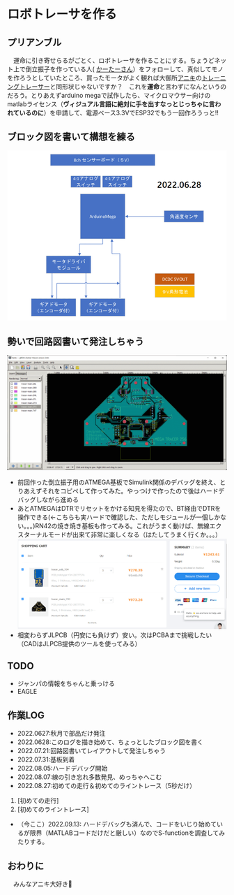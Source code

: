 # ロボトレーサを作る 
 
## プリアンブル

　運命に引き寄せらるがごとく、ロボトレーサを作ることにする。ちょうどネット上で倒立振子を作っている人(
[かーたーさん](https://qiita.com/Carter)）をフォローして、真似してモノを作ろうとしていたところ、買ったモータがよく観れば大御所[アニキ](http://anikinonikki.cocolog-nifty.com/blog/)の[トレーニングトレーサー](https://github.com/rt-net/TrainingTracer_Hardware)と同形状じゃないですか？　これを**運命**と言わずになんというのだろう。とりあえずarduino megaで試作したら、マイクロマウサー向けのmatlabライセンス（**ヴィジュアル言語に絶対に手を出すなっとじっちゃに言われているのに**）を申請して、電源ベース3.3VでESP32でもう一回作ろうっと!!

## ブロック図を書いて構想を練る

![](images/block-2022.06.28.gif) 

## 勢いで回路図書いて発注しちゃう

![](images/gb.gif) 
- 前回作った倒立振子用のATMEGA基板でSimulink関係のデバッグを終え、とりあえずそれをコピペして作ってみた。やっつけで作ったので後はハードデバッグしながら進める
- あとATMEGAはDTRでリセットをかける知見を得たので、BT経由でDTRを操作できる(←こちらも実ハードで確認した、ただしモジュールが一個しかない。。。)RN42の焼き焼き基板も作ってみる。これがうまく動けば、無線エクスターナルモードが出来て非常に楽しくなる（はたしてうまく行くか。。。）
![](images/order.gif) 
- 相変わらずJLPCB（円安にも負けず）安い。次はPCBAまで挑戦したい（CADはJLPCB提供のツールを使ってみる）

## TODO
- ジャンパの情報をちゃんと乗っける
- EAGLE

## 作業LOG

- 2022.0627:秋月で部品だけ発注
- 2022.0628:このログを描き始めて、ちょっとしたブロック図を書く
- 2022.07.21:回路図書いてレイアウトして発注しちゃう
- 2022.07.31:基板到着
- 2022.08.05:ハードデバッグ開始
- 2022.08.07:線の引き忘れ多数発見、めっちゃへこむ
- 2022.08.27:初めての走行＆初めてのライントレース（5秒だけ）
 1. [初めての走行]
 2. [初めてのライントレース]
- （今ここ）2022.09.13: ハードデバッグも済んで、コードをいじり始めているが限界（MATLABコードだけだと厳しい）なのでS-functionを調査してみたりする。

## おわりに

　みんなアニキ大好き💛
